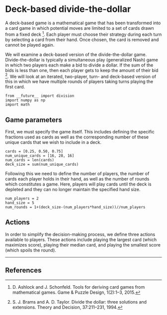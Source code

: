 # Deck-based divide-the-dollar

A deck-based game is a mathematical game that has been transformed into a card game in which potential moves are limited to a set of cards drawn from a fixed deck [^1]. Each player must choose their strategy during each turn by selecting a card from their hand. Once chosen, the card is removed and cannot be played again.

We will examine a deck-based version of the divide-the-dollar game. Divide-the-dollar is typically a simultaneous play (generalized Nash) game in which two players each make a bid to divide a dollar. If the sum of the bids is less than one, then each player gets to keep the amount of their bid [^2]. We will look at an iterated, two-player, turn- and deck-based version of this in which we have multiple rounds of players taking turns playing the first card.

	from __future__ import division
	import numpy as np
	import math

## Game parameters

First, we must specify the game itself. This includes defining the specific fractions used as cards as well as the corresponding number of these unique cards that we wish to include in a deck.

	cards = [0.25, 0.50, 0.75]
	num_unique_cards = [16, 28, 16]
	num_cards = len(cards)
	deck_size = sum(num_unique_cards)

Following this we need to define the number of players, the number of cards each player holds in their hand, as well as the number of rounds which constitutes a game. Here, players will play cards until the deck is depleted and they can no longer maintain the specified hand size.

	num_players = 2
	hand_size = 5
	num_rounds = 1+(deck_size-(num_players*hand_size))//num_players

## Actions

In order to simplify the decision-making process, we define three actions available to players. These actions include playing the largest card (which maximizes score), playing their median card, and playing the smallest score (which spoils the round).



---
## References

[^1]: D. Ashlock and J. Schonfeld. Tools for deriving card games from mathematical games. Game & Puzzle Design, 1(2):1–3, 2015.

[^2]: S. J. Brams and A. D. Taylor. Divide the dollar: three solutions and extensions. Theory and Decision, 37:211–231, 1994.